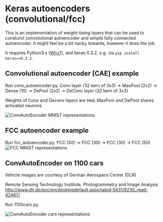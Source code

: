 # Keras autoencoders (convolutional/fcc)
This is an implementation of weight-tieing layers that can be used to consturct convolutional autoencoder and 
simple fully connected autoencoder. It might feel be a bit hacky towards, however it does the job.

It requires Python3.x ([Why?](http://python3wos.appspot.com/)), and keras 0.3.2, e.g. via `pip install keras==0.3.2`.


## Convolutional autoencoder [CAE] example 

Run conv_autoencoder.py.
Conv layer (32 kern of 3x3) -> MaxPool (2x2) -> Dense (10) -> DePool (2x2) -> DeConv layer (32 kern of 3x3)

Weights of Conv and Deconv layers are tied;
MaxPool and DePool shares activated neurons. 

![ConvAutoEncoder MNIST representations](./img/cc.png "ConvAutoEncoder MNIST representations")

## FCC autoencoder example

Run fcc_autoencoder.py.
FСС (50) -> FСС (30) -> FСС (30) -> FСС (50)
![FСС MNIST representations](./img/fcc.png "ConvAutoEncoder MNIST representations")

## ConvAutoEncoder on 1100 cars 

Vehicle images are courtesy of German Aerospace Center (DLR)

Remote Sensing Technology Institute, Photogrammetry and Image Analysis
http://www.dlr.de/eoc/en/desktopdefault.aspx/tabid-5431/9230_read-42467/

Run 1100cars.py.

![ConvAutoEncoder cars representations](./img/cars.png "ConvAutoEncoder cars representations")
